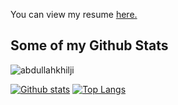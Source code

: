 <!--
**abdullahkhilji/abdullahkhilji** is a ✨ _special_ ✨ repository because its `README.md` (this file) appears on your GitHub profile.

Here are some ideas to get you started:

- 🔭 I’m currently working on ...
- 🌱 I’m currently learning ...
- 👯 I’m looking to collaborate on ...
- 🤔 I’m looking for help with ...
- 💬 Ask me about ...
- 📫 How to reach me: ...
- 😄 Pronouns: ...
- ⚡ Fun fact: ...


## Hey 👋, This is Abdullah Faiz Ur Rahman Khilji
[![Gmail Badge](https://img.shields.io/badge/-abdullah__ug@cse.nits.ac.in-c14438?style=flat&logo=Gmail&logoColor=white&link=mailto:abdullah_ug@cse.nits.ac.in)](mailto:abdullah_ug@cse.nits.ac.in) 
[![Linkedin Badge](https://img.shields.io/badge/-abdullah1khilji-0072b1?style=flat&logo=Linkedin&logoColor=white&link=https://www.linkedin.com/in/abdullah1khilji/)](https://www.linkedin.com/in/abdullah1khilji/) [![Github Badge](https://img.shields.io/badge/-abdullahkhilji-grey?style=flat&logo=github&logoColor=white&link=https://github.com/abdullahkhilji/)](https://www.github.com/abdullahkhilji/) [![Twitter Badge](https://img.shields.io/badge/-abdullah1khilji-00acee?style=flat&logo=twitter&logoColor=white&link=https://twitter.com/abdullah1khilji/)](https://www.twitter.com/abdullah1khilji/) [![Portfolio Badge](https://img.shields.io/badge/portfolio-web-blue?style=flat&link=https://abdullahkhilji.github.io//)](https://abdullahkhilji.github.io//) <p align='left'>CSE Department | NIT Silchar</p>
-->
<p align='left'> You can view my resume <a href='https://abdullahkhilji.github.io/resume.pdf ' target=_blank><u>here</u>.</a></p>

## Some of my Github Stats
<p align=left> <img src=https://komarev.com/ghpvc/?username=abdullahkhilji alt=abdullahkhilji /> </p>

[![Github stats](https://github-readme-stats.vercel.app/api?username=abdullahkhilji&show_icons=true&include_all_commits=true)](https://github.com/abdullahkhilji/)
[![Top Langs](https://github-readme-stats.vercel.app/api/top-langs/?username=abdullahkhilji&layout=compact)](https://github.com/abdullahkhilji/)



